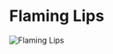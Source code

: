 # Flaming Lips

![Flaming Lips](http://assets.farmhouse.co/publishing/1-shoot-it-yourself/images/flaming-lips-1.jpg)
